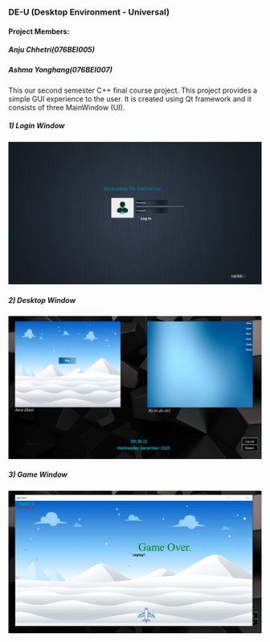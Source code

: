 ### DE-U (Desktop Environment - Universal)
#### Project Members: 
##### Anju Chhetri(076BEI005)

##### Ashma Yonghang(076BEI007)

This our second semester C++ final course project. This project provides a simple GUI experience to the user. It is created using Qt framework and it consists of three MainWindow (UI).
##### 1) Login Window
 ![](DE-U/Images/Login_window.png)

##### 2) Desktop Window
![](DE-U/Images/Desktop_window.png)

##### 3) Game Window
![](DE-U/Images/Game_window.png)

